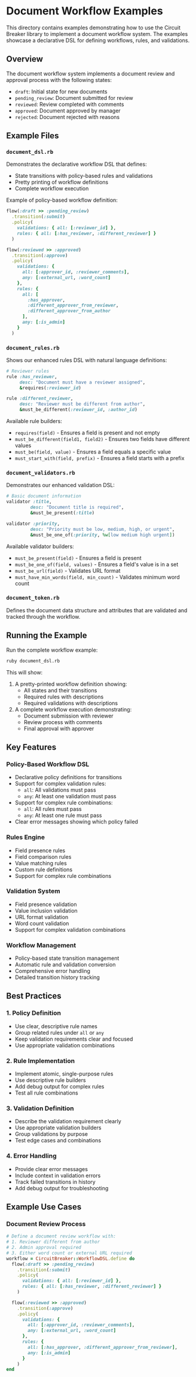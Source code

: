 # Document Workflow Examples

This directory contains examples demonstrating how to use the Circuit Breaker library to implement a document workflow system. The examples showcase a declarative DSL for defining workflows, rules, and validations.

## Overview

The document workflow system implements a document review and approval process with the following states:
- `draft`: Initial state for new documents
- `pending_review`: Document submitted for review
- `reviewed`: Review completed with comments
- `approved`: Document approved by manager
- `rejected`: Document rejected with reasons

## Example Files

### `document_dsl.rb`
Demonstrates the declarative workflow DSL that defines:
- State transitions with policy-based rules and validations
- Pretty printing of workflow definitions
- Complete workflow execution

Example of policy-based workflow definition:
```ruby
flow(:draft >> :pending_review)
  .transition(:submit)
  .policy(
    validations: { all: [:reviewer_id] },
    rules: { all: [:has_reviewer, :different_reviewer] }
  )

flow(:reviewed >> :approved)
  .transition(:approve)
  .policy(
    validations: {
      all: [:approver_id, :reviewer_comments],
      any: [:external_url, :word_count]
    },
    rules: {
      all: [
        :has_approver,
        :different_approver_from_reviewer,
        :different_approver_from_author
      ],
      any: [:is_admin]
    }
  )
```

### `document_rules.rb`
Shows our enhanced rules DSL with natural language definitions:
```ruby
# Reviewer rules
rule :has_reviewer,
     desc: "Document must have a reviewer assigned",
     &requires(:reviewer_id)

rule :different_reviewer,
     desc: "Reviewer must be different from author",
     &must_be_different(:reviewer_id, :author_id)
```

Available rule builders:
- `requires(field)` - Ensures a field is present and not empty
- `must_be_different(field1, field2)` - Ensures two fields have different values
- `must_be(field, value)` - Ensures a field equals a specific value
- `must_start_with(field, prefix)` - Ensures a field starts with a prefix

### `document_validators.rb`
Demonstrates our enhanced validation DSL:
```ruby
# Basic document information
validator :title,
         desc: "Document title is required",
         &must_be_present(:title)

validator :priority,
         desc: "Priority must be low, medium, high, or urgent",
         &must_be_one_of(:priority, %w[low medium high urgent])
```

Available validator builders:
- `must_be_present(field)` - Ensures a field is present
- `must_be_one_of(field, values)` - Ensures a field's value is in a set
- `must_be_url(field)` - Validates URL format
- `must_have_min_words(field, min_count)` - Validates minimum word count

### `document_token.rb`
Defines the document data structure and attributes that are validated and tracked through the workflow.

## Running the Example

Run the complete workflow example:
```bash
ruby document_dsl.rb
```

This will show:
1. A pretty-printed workflow definition showing:
   - All states and their transitions
   - Required rules with descriptions
   - Required validations with descriptions
2. A complete workflow execution demonstrating:
   - Document submission with reviewer
   - Review process with comments
   - Final approval with approver

## Key Features

### Policy-Based Workflow DSL
- Declarative policy definitions for transitions
- Support for complex validation rules:
  - `all`: All validations must pass
  - `any`: At least one validation must pass
- Support for complex rule combinations:
  - `all`: All rules must pass
  - `any`: At least one rule must pass
- Clear error messages showing which policy failed

### Rules Engine
- Field presence rules
- Field comparison rules
- Value matching rules
- Custom rule definitions
- Support for complex rule combinations

### Validation System
- Field presence validation
- Value inclusion validation
- URL format validation
- Word count validation
- Support for complex validation combinations

### Workflow Management
- Policy-based state transition management
- Automatic rule and validation conversion
- Comprehensive error handling
- Detailed transition history tracking

## Best Practices

### 1. Policy Definition
- Use clear, descriptive rule names
- Group related rules under `all` or `any`
- Keep validation requirements clear and focused
- Use appropriate validation combinations

### 2. Rule Implementation
- Implement atomic, single-purpose rules
- Use descriptive rule builders
- Add debug output for complex rules
- Test all rule combinations

### 3. Validation Definition
- Describe the validation requirement clearly
- Use appropriate validation builders
- Group validations by purpose
- Test edge cases and combinations

### 4. Error Handling
- Provide clear error messages
- Include context in validation errors
- Track failed transitions in history
- Add debug output for troubleshooting

## Example Use Cases

### Document Review Process
```ruby
# Define a document review workflow with:
# 1. Reviewer different from author
# 2. Admin approval required
# 3. Either word count or external URL required
workflow = CircuitBreaker::WorkflowDSL.define do
  flow(:draft >> :pending_review)
    .transition(:submit)
    .policy(
      validations: { all: [:reviewer_id] },
      rules: { all: [:has_reviewer, :different_reviewer] }
    )

  flow(:reviewed >> :approved)
    .transition(:approve)
    .policy(
      validations: {
        all: [:approver_id, :reviewer_comments],
        any: [:external_url, :word_count]
      },
      rules: {
        all: [:has_approver, :different_approver_from_reviewer],
        any: [:is_admin]
      }
    )
end
```
